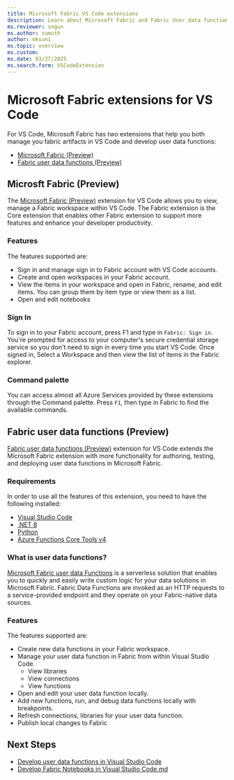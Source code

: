 ```yaml
---
title: Microsoft Fabric VS Code extensions
description: Learn about Microsoft Fabric and Fabric User data functions extensions for VS Code to support local development and debugging. 
ms.reviewer: sngun
ms.author: sumuth
author: mksuni
ms.topic: overview
ms.custom:
ms.date: 03/27/2025
ms.search.form: VSCodeExtension
---
```


# Microsoft Fabric extensions for VS Code

For VS Code, Microsoft Fabric has two extensions that help you both manage you fabric artifacts in VS Code and develop user data functions:

- [Microsoft Fabric (Preview)](https://marketplace.visualstudio.com/items?itemName=fabric.vscode-fabric)
- [Fabric user data functions (Preview)](https://marketplace.visualstudio.com/items?itemName=fabric.vscode-fabric-functions)

## Microsft Fabric (Preview)
The [Microsoft Fabric (Preview)](https://marketplace.visualstudio.com/items?itemName=fabric.vscode-fabric) extension for VS Code allows you to view, manage a Fabric workspace within VS Code. The Fabric extension is the Core extension that enables other Fabric extension to support more features and enhance your developer productivity.

### Features
The features supported are:
- Sign in and manage sign in to Fabric account with VS Code accounts.
- Create and open workspaces in your Fabric account.
- View the items in your workspace and open in Fabric, rename, and edit items. You can group them by item type or view them as a list.
- Open and edit notebooks

### Sign In
To sign in to your Fabric account, press F1 and type in `Fabric: Sign in`. You're prompted for access to your computer's secure credential storage service so you don't need to sign in every time you start VS Code. Once signed in, Select a Workspace and then view the list of items in the Fabric explorer.

### Command palette
You can access almost all Azure Services provided by these extensions through the Command palette. Press `F1`, then type in Fabric to find the available commands.

## Fabric user data functions (Preview)

[Fabric user data functions (Preview)](https://marketplace.visualstudio.com/items?itemName=fabric.vscode-fabric-functions) extension for VS Code extends the Microsoft Fabric extension with more functionality for authoring, testing, and deploying user data functions in Microsoft Fabric. 

### Requirements
In order to use all the features of this extension, you need to have the following installed:
- [Visual Studio Code](https://code.visualstudio.com/)
- [.NET 8](https://dotnet.microsoft.com/download)
- [Python](https://www.python.org/downloads/)
- [Azure Functions Core Tools v4](/azure/azure-functions/functions-run-local)

### What is user data functions?
[Microsoft Fabric user data Functions](./user-data-functions/create-user-data-functions-portal.md) is a serverless solution that enables you to quickly and easily write custom logic for your data solutions in Microsoft Fabric. Fabric Data Functions are invoked as an HTTP requests to a service-provided endpoint and they operate on your Fabric-native data sources.

### Features
The features supported are:

- Create new data functions in your Fabric workspace.
- Manage your user data function in Fabric from within Visual Studio Code. 
    - View libraries 
    - View connections 
    - View functions
- Open and edit your user data function locally.
- Add new functions, run, and debug data functions locally with breakpoints. 
- Refresh connections, libraries for your user data function. 
- Publish local changes to Fabric 


## Next Steps
- [Develop user data functions in Visual Studio Code](./user-data-functions/create-user-data-functions-vs-code.md)
- [Develop Fabric Notebooks in Visual Studio Code.md](./setup-vs-code-extension.md)